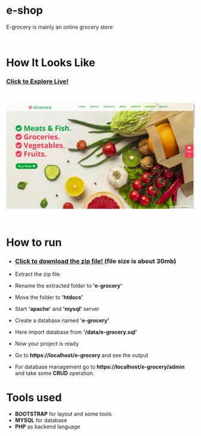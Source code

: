 # e-shop
<p>E-grocery is mainly an online grocery store</p>

</br>

# How It Looks Like
### **[Click to Explore Live! ](e-grocery10.000webhostapp.com/)**

</br>

![view](images/screenshot.png)

</br>

# How to run

* ### [Click to download the zip file! ](https://github.com/saiful-70/e-grocery/archive/refs/heads/main.zip)(file size is about 30mb)

* Extract the zip file
* Rename the extracted folder to __'e-grocery'__
* Move the folder to __'htdocs'__
* Start __'apache'__ and __'mysql'__ server
* Create a database named __'e-grocery'__
* Here import database from __'/data/e-grocery.sql'__
* Now your project is ready
* Go to __https://localhost/e-grocery__ and see the output
* For database management go to __https://localhost/e-grocery/admin__ and take some __CRUD__ operation.

# Tools used
* __BOOTSTRAP__ for layout and some tools
* __MYSQL__ for database
* __PHP__ as backend language